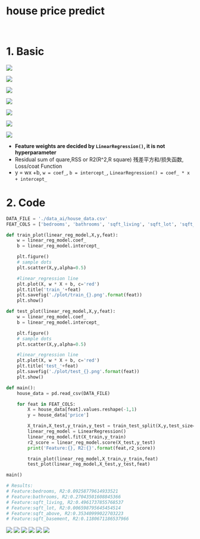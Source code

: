 # house price predict
 
# 1. Basic

![](https://github.com/davidkorea/house_price_predict/blob/master/images/basic1.jpg)

![](https://github.com/davidkorea/house_price_predict/blob/master/images/task.jpg)

![](https://github.com/davidkorea/house_price_predict/blob/master/images/method.jpg)

![](https://github.com/davidkorea/house_price_predict/blob/master/images/method2.jpg)

![](https://github.com/davidkorea/house_price_predict/blob/master/images/method3.jpg)

![](https://github.com/davidkorea/house_price_predict/blob/master/images/linearreg.jpg)

![](https://github.com/davidkorea/house_price_predict/blob/master/images/wb.jpg)


* **Feature weights are decided by ```LinearRegression()```, it is not hyperparameter**
* Residual sum of quare,RSS or R2(R^2,R square) 残差平方和/损失函数, Loss/coat Function
* y = wx +b, ```w = coef_```, ```b = intercept_```, ```LinearRegression() = coef_ * x + intercept_```
 
# 2. Code 

```python
DATA_FILE = './data_ai/house_data.csv'
FEAT_COLS = ['bedrooms', 'bathrooms', 'sqft_living', 'sqft_lot', 'sqft_above', 'sqft_basement']

def train_plot(linear_reg_model,X,y,feat):
    w = linear_reg_model.coef_
    b = linear_reg_model.intercept_

    plt.figure()
    # sample dots
    plt.scatter(X,y,alpha=0.5)

    #linear_regression line
    plt.plot(X, w * X + b, c='red')
    plt.title('train_'+feat)
    plt.savefig('./plot/train_{}.png'.format(feat))
    plt.show()

def test_plot(linear_reg_model,X,y,feat):
    w = linear_reg_model.coef_
    b = linear_reg_model.intercept_

    plt.figure()
    # sample dots
    plt.scatter(X,y,alpha=0.5)

    #linear_regression line
    plt.plot(X, w * X + b, c='red')
    plt.title('test_'+feat)
    plt.savefig('./plot/test_{}.png'.format(feat))
    plt.show()

def main():
    house_data = pd.read_csv(DATA_FILE)

    for feat in FEAT_COLS:
        X = house_data[feat].values.reshape(-1,1)
        y = house_data['price']

        X_train,X_test,y_train,y_test = train_test_split(X,y,test_size=1/3,random_state=10)
        linear_reg_model = LinearRegression()
        linear_reg_model.fit(X_train,y_train)
        r2_score = linear_reg_model.score(X_test,y_test)
        print('Feature:{}, R2:{}'.format(feat,r2_score))

        train_plot(linear_reg_model,X_train,y_train,feat)
        test_plot(linear_reg_model,X_test,y_test,feat)

main()

# Results:
# Feature:bedrooms, R2:0.09258779614933521
# Feature:bathrooms, R2:0.27043501608845366
# Feature:sqft_living, R2:0.4961737855768537
# Feature:sqft_lot, R2:0.006598795645454514
# Feature:sqft_above, R2:0.35340999022703223
# Feature:sqft_basement, R2:0.1180671186537966
```
![](https://github.com/davidkorea/house_price_predict/blob/master/plot/train_bathrooms.png)
![](https://github.com/davidkorea/house_price_predict/blob/master/plot/train_bedrooms.png)
![](https://github.com/davidkorea/house_price_predict/blob/master/plot/train_sqft_above.png)
![](https://github.com/davidkorea/house_price_predict/blob/master/plot/train_sqft_basement.png)
![](https://github.com/davidkorea/house_price_predict/blob/master/plot/train_sqft_living.png)
![](https://github.com/davidkorea/house_price_predict/blob/master/plot/train_sqft_lot.png)
